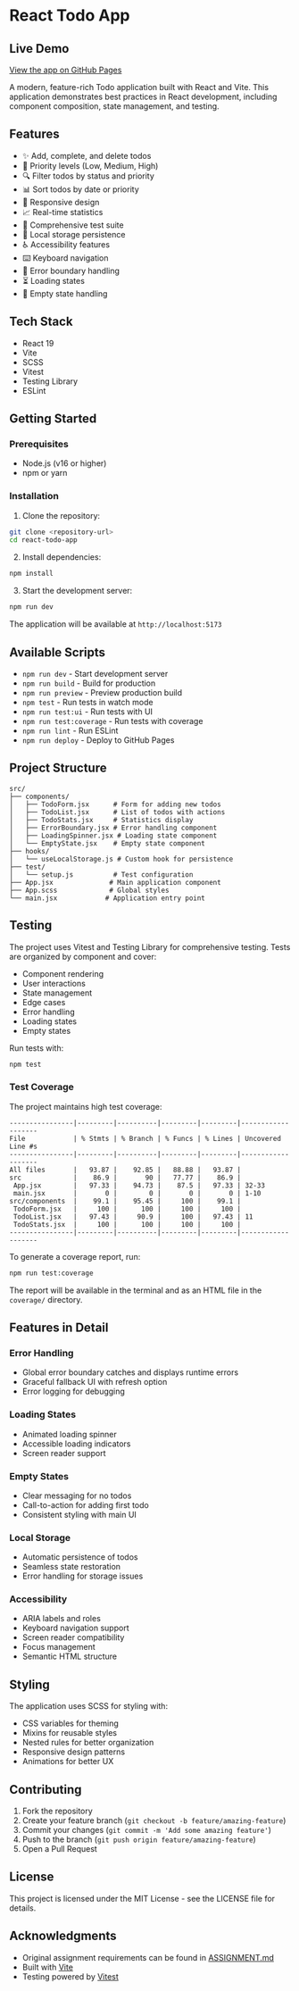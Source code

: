 # React Todo App

## Live Demo

<a href="https://ctharings.github.io/React-Assignment/" target="_blank" rel="noopener noreferrer">View the app on GitHub Pages</a>

A modern, feature-rich Todo application built with React and Vite. This application demonstrates best practices in React development, including component composition, state management, and testing.

## Features

- ✨ Add, complete, and delete todos
- 🎯 Priority levels (Low, Medium, High)
- 🔍 Filter todos by status and priority
- 📊 Sort todos by date or priority
- 📱 Responsive design
- 📈 Real-time statistics
- 🧪 Comprehensive test suite
- 💾 Local storage persistence
- ♿ Accessibility features
- ⌨️ Keyboard navigation
- 🚨 Error boundary handling
- ⏳ Loading states
- 📝 Empty state handling

## Tech Stack

- React 19
- Vite
- SCSS
- Vitest
- Testing Library
- ESLint

## Getting Started

### Prerequisites

- Node.js (v16 or higher)
- npm or yarn

### Installation

1. Clone the repository:
```bash
git clone <repository-url>
cd react-todo-app
```

2. Install dependencies:
```bash
npm install
```

3. Start the development server:
```bash
npm run dev
```

The application will be available at `http://localhost:5173`

## Available Scripts

- `npm run dev` - Start development server
- `npm run build` - Build for production
- `npm run preview` - Preview production build
- `npm test` - Run tests in watch mode
- `npm run test:ui` - Run tests with UI
- `npm run test:coverage` - Run tests with coverage
- `npm run lint` - Run ESLint
- `npm run deploy` - Deploy to GitHub Pages

## Project Structure

```
src/
├── components/
│   ├── TodoForm.jsx      # Form for adding new todos
│   ├── TodoList.jsx      # List of todos with actions
│   ├── TodoStats.jsx     # Statistics display
│   ├── ErrorBoundary.jsx # Error handling component
│   ├── LoadingSpinner.jsx # Loading state component
│   └── EmptyState.jsx    # Empty state component
├── hooks/
│   └── useLocalStorage.js # Custom hook for persistence
├── test/
│   └── setup.js          # Test configuration
├── App.jsx              # Main application component
├── App.scss             # Global styles
└── main.jsx            # Application entry point
```

## Testing

The project uses Vitest and Testing Library for comprehensive testing. Tests are organized by component and cover:

- Component rendering
- User interactions
- State management
- Edge cases
- Error handling
- Loading states
- Empty states

Run tests with:
```bash
npm test
```

### Test Coverage

The project maintains high test coverage:

```
----------------|---------|----------|---------|---------|-------------------
File            | % Stmts | % Branch | % Funcs | % Lines | Uncovered Line #s
----------------|---------|----------|---------|---------|-------------------
All files       |   93.87 |    92.85 |   88.88 |   93.87 |
src             |    86.9 |       90 |   77.77 |    86.9 |
 App.jsx        |   97.33 |    94.73 |    87.5 |   97.33 | 32-33
 main.jsx       |       0 |        0 |       0 |       0 | 1-10
src/components  |    99.1 |    95.45 |     100 |    99.1 |
 TodoForm.jsx   |     100 |      100 |     100 |     100 |
 TodoList.jsx   |   97.43 |     90.9 |     100 |   97.43 | 11
 TodoStats.jsx  |     100 |      100 |     100 |     100 |
----------------|---------|----------|---------|---------|-------------------
```

To generate a coverage report, run:

```bash
npm run test:coverage
```

The report will be available in the terminal and as an HTML file in the `coverage/` directory.

## Features in Detail

### Error Handling
- Global error boundary catches and displays runtime errors
- Graceful fallback UI with refresh option
- Error logging for debugging

### Loading States
- Animated loading spinner
- Accessible loading indicators
- Screen reader support

### Empty States
- Clear messaging for no todos
- Call-to-action for adding first todo
- Consistent styling with main UI

### Local Storage
- Automatic persistence of todos
- Seamless state restoration
- Error handling for storage issues

### Accessibility
- ARIA labels and roles
- Keyboard navigation support
- Screen reader compatibility
- Focus management
- Semantic HTML structure

## Styling

The application uses SCSS for styling with:
- CSS variables for theming
- Mixins for reusable styles
- Nested rules for better organization
- Responsive design patterns
- Animations for better UX

## Contributing

1. Fork the repository
2. Create your feature branch (`git checkout -b feature/amazing-feature`)
3. Commit your changes (`git commit -m 'Add some amazing feature'`)
4. Push to the branch (`git push origin feature/amazing-feature`)
5. Open a Pull Request

## License

This project is licensed under the MIT License - see the LICENSE file for details.

## Acknowledgments

- Original assignment requirements can be found in [ASSIGNMENT.md](./ASSIGNMENT.md)
- Built with [Vite](https://vitejs.dev/)
- Testing powered by [Vitest](https://vitest.dev/)
